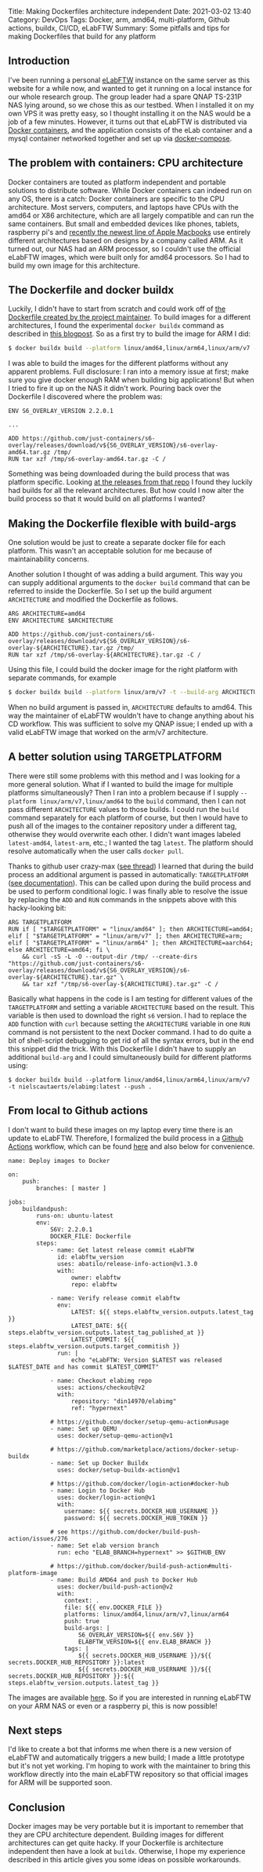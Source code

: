 Title: Making Dockerfiles architecture independent
Date: 2021-03-02 13:40
Category: DevOps
Tags: Docker, arm, amd64, multi-platform, Github actions, buildx, CI/CD, eLabFTW
Summary: Some pitfalls and tips for making Dockerfiles that build for any platform

## Introduction
I've been running a personal [eLabFTW](https://www.elabftw.net/) instance on the same server as this website for a while now, and wanted to get it running on a local instance for our whole research group.
The group leader had a spare QNAP TS-231P NAS lying around, so we chose this as our testbed.
When I installed it on my own VPS it was pretty easy, so I thought installing it on the NAS would be a job of a few minutes.
However, it turns out that eLabFTW is distributed via [Docker containers](https://www.docker.com/resources/what-container), and the application consists of the eLab container and a mysql container networked together and set up via [docker-compose](https://docs.docker.com/compose/).

## The problem with containers: CPU architecture
Docker containers are touted as platform independent and portable solutions to distribute software.
While Docker containers can indeed run on any OS, there is a catch: Docker containers are specific to the CPU architecture.
Most servers, computers, and laptops have CPUs with the amd64 or X86 architecture, which are all largely compatible and can run the same containers.
But small and embedded devices like phones, tablets, raspberry pi's and [recently the newest line of Apple Macbooks](https://www.apple.com/mac/m1/) use entirely different architectures based on designs by a company called ARM.
As it turned out, our NAS had an ARM processor, so I couldn't use the official eLabFTW images, which were built only for amd64 processors.
So I had to build my own image for this architecture.

## The Dockerfile and docker buildx
Luckily, I didn't have to start from scratch and could work off of [the Dockerfile created by the project maintainer](https://github.com/elabftw/elabimg).
To build images for a different architectures, I found the experimental `docker buildx` command as described in [this blogpost](https://www.docker.com/blog/multi-arch-images/).
So as a first try to build the image for ARM I did:

```bash
$ docker buildx build --platform linux/amd64,linux/arm64,linux/arm/v7 -t nielscautaerts/elabimg:latest --push .
```

I was able to build the images for the different platforms without any apparent problems.
Full disclosure: I ran into a memory issue at first; make sure you give docker enough RAM when building big applications!
But when I tried to fire it up on the NAS it didn't work.
Pouring back over the Dockerfile I discovered where the problem was:

```
ENV S6_OVERLAY_VERSION 2.2.0.1

...

ADD https://github.com/just-containers/s6-overlay/releases/download/v${S6_OVERLAY_VERSION}/s6-overlay-amd64.tar.gz /tmp/
RUN tar xzf /tmp/s6-overlay-amd64.tar.gz -C /
```

Something was being downloaded during the build process that was platform specific.
Looking [at the releases from that repo](https://github.com/just-containers/s6-overlay/releases) I found they luckily had builds for all the relevant architectures.
But how could I now alter the build process so that it would build on all platforms I wanted?

## Making the Dockerfile flexible with build-args
One solution would be just to create a separate docker file for each platform.
This wasn't an acceptable solution for me because of maintainability concerns.

Another solution I thought of was adding a build argument.
This way you can supply additional arguments to the `docker build` command that can be referred to inside the Dockerfile.
So I set up the build argument `ARCHITECTURE` and modified the Dockerfile as follows.


```
ARG ARCHITECTURE=amd64
ENV ARCHITECTURE $ARCHITECTURE

ADD https://github.com/just-containers/s6-overlay/releases/download/v${S6_OVERLAY_VERSION}/s6-overlay-${ARCHITECTURE}.tar.gz /tmp/
RUN tar xzf /tmp/s6-overlay-${ARCHITECTURE}.tar.gz -C /
```

Using this file, I could build the docker image for the right platform with separate commands, for example

```bash
$ docker buildx build --platform linux/arm/v7 -t --build-arg ARCHITECTURE=arm nielscautaerts/elabimg:latest --push .
```

When no build argument is passed in, `ARCHITECTURE` defaults to amd64.
This way the maintainer of eLabFTW wouldn't have to change anything about his CD workflow.
This was sufficient to solve my QNAP issue; I ended up with a valid eLabFTW image that worked on the arm/v7 architecture.

## A better solution using TARGETPLATFORM
There were still some problems with this method and I was looking for a more general solution.
What if I wanted to build the image for multiple platforms simultaneously?
Then I ran into a problem because if I supply `--platform linux/arm/v7,linux/amd64` to the `build` command, then I can not pass different `ARCHITECTURE` values to those builds.
I could run the `build` command separately for each platform of course, but then I would have to push all of the images to the container repository under a different tag, otherwise they would overwrite each other.
I didn't want images labeled `latest-amd64`, `latest-arm`, etc.; I wanted the tag `latest`. 
The platform should resolve automatically when the user calls `docker pull`.

Thanks to github user crazy-max ([see thread](https://github.com/docker/build-push-action/issues/309)) I learned that during the build process an additional argument is passed in automatically: `TARGETPLATFORM` ([see documentation](https://docs.docker.com/engine/reference/builder/#automatic-platform-args-in-the-global-scope)).
This can be called upon during the build process and be used to perform conditional logic.
I was finally able to resolve the issue by replacing the `ADD` and `RUN` commands in the snippets above with this hacky-looking bit:

```
ARG TARGETPLATFORM
RUN if [ "$TARGETPLATFORM" = "linux/amd64" ]; then ARCHITECTURE=amd64; elif [ "$TARGETPLATFORM" = "linux/arm/v7" ]; then ARCHITECTURE=arm; elif [ "$TARGETPLATFORM" = "linux/arm64" ]; then ARCHITECTURE=aarch64; else ARCHITECTURE=amd64; fi \
    && curl -sS -L -O --output-dir /tmp/ --create-dirs "https://github.com/just-containers/s6-overlay/releases/download/v${S6_OVERLAY_VERSION}/s6-overlay-${ARCHITECTURE}.tar.gz" \
    && tar xzf "/tmp/s6-overlay-${ARCHITECTURE}.tar.gz" -C /
```

Basically what happens in the code is I am testing for different values of the `TARGETPLATFORM` and setting a variable `ARCHITECTURE` based on the result.
This variable is then used to download the right `s6` version.
I had to replace the `ADD` function with `curl` because setting the `ARCHITECTURE` variable in one `RUN` command is not persistent to the next Docker command.
I had to do quite a bit of shell-script debugging to get rid of all the syntax errors, but in the end this snippet did the trick.
With this Dockerfile I didn't have to supply an additional `build-arg` and I could simultaneously build for different platforms using:
```
$ docker buildx build --platform linux/amd64,linux/arm64,linux/arm/v7 -t nielscautaerts/elabimg:latest --push .
```

## From local to Github actions
I don't want to build these images on my laptop every time there is an update to eLabFTW.
Therefore, I formalized the build process in a [Github Actions](https://github.com/features/actions) workflow, which can be found [here](https://github.com/din14970/elab-arm-docker/blob/master/.github/workflows/makeimage.yaml) and also below for convenience.

```
name: Deploy images to Docker

on:
    push:
        branches: [ master ]

jobs:
    buildandpush:
        runs-on: ubuntu-latest
        env:
            S6V: 2.2.0.1
            DOCKER_FILE: Dockerfile
        steps:
            - name: Get latest release commit eLabFTW
              id: elabftw_version
              uses: abatilo/release-info-action@v1.3.0
              with:
                  owner: elabftw
                  repo: elabftw

            - name: Verify release commit elabftw
              env:
                  LATEST: ${{ steps.elabftw_version.outputs.latest_tag }}
                  LATEST_DATE: ${{ steps.elabftw_version.outputs.latest_tag_published_at }}
                  LATEST_COMMIT: ${{ steps.elabftw_version.outputs.target_commitish }}
              run: |
                  echo "eLabFTW: Version $LATEST was released $LATEST_DATE and has commit $LATEST_COMMIT"

            - name: Checkout elabimg repo
              uses: actions/checkout@v2
              with:
                  repository: "din14970/elabimg"
                  ref: "hypernext"

            # https://github.com/docker/setup-qemu-action#usage
            - name: Set up QEMU
              uses: docker/setup-qemu-action@v1

            # https://github.com/marketplace/actions/docker-setup-buildx
            - name: Set up Docker Buildx
              uses: docker/setup-buildx-action@v1

            # https://github.com/docker/login-action#docker-hub
            - name: Login to Docker Hub
              uses: docker/login-action@v1
              with:
                username: ${{ secrets.DOCKER_HUB_USERNAME }}
                password: ${{ secrets.DOCKER_HUB_TOKEN }}

            # see https://github.com/docker/build-push-action/issues/276
            - name: Set elab version branch
              run: echo "ELAB_BRANCH=hypernext" >> $GITHUB_ENV

            # https://github.com/docker/build-push-action#multi-platform-image
            - name: Build AMD64 and push to Docker Hub
              uses: docker/build-push-action@v2
              with:
                context: .
                file: ${{ env.DOCKER_FILE }}
                platforms: linux/amd64,linux/arm/v7,linux/arm64
                push: true
                build-args: |
                    S6_OVERLAY_VERSION=${{ env.S6V }}
                    ELABFTW_VERSION=${{ env.ELAB_BRANCH }}
                tags: |
                    ${{ secrets.DOCKER_HUB_USERNAME }}/${{ secrets.DOCKER_HUB_REPOSITORY }}:latest
                    ${{ secrets.DOCKER_HUB_USERNAME }}/${{ secrets.DOCKER_HUB_REPOSITORY }}:${{ steps.elabftw_version.outputs.latest_tag }}
```

The images are available [here](https://hub.docker.com/repository/docker/nielscautaerts/elabimg/tags?page=1&ordering=last_updated).
So if you are interested in running eLabFTW on your ARM NAS or even or a raspberry pi, this is now possible!

## Next steps
I'd like to create a bot that informs me when there is a new version of eLabFTW and automatically triggers a new build; I made a little prototype but it's not yet working.
I'm hoping to work with the maintainer to bring this workflow directly into the main eLabFTW repository so that official images for ARM will be supported soon.

## Conclusion
Docker images may be very portable but it is important to remember that they are CPU architecture dependent.
Building images for different architectures can get quite hacky.
If your Dockerfile is architecture independent then have a look at `buildx`.
Otherwise, I hope my experience described in this article gives you some ideas on possible workarounds.

